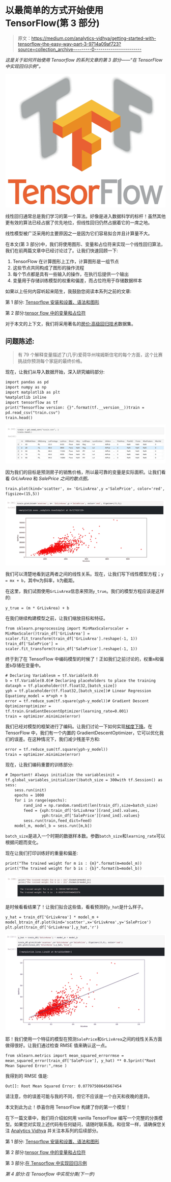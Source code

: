 # 以最简单的方式开始使用 TensorFlow(第 3 部分)

> 原文：<https://medium.com/analytics-vidhya/getting-started-with-tensorflow-the-easy-way-part-3-9714a09af723?source=collection_archive---------0----------------------->

*这是关于如何开始使用 Tensorflow 的系列文章的第 3 部分——“在 TensorFlow 中实现回归示例”。*

![](img/275a07d42a9fa357cfe6262ea543d906.png)

线性回归通常总是我们学习的第一个算法。好像是进入数据科学的标杆！虽然其他更有效的算法已经占据了优先地位，但线性回归仍然占据着它的一席之地。

线性模型被广泛采用的主要原因之一是因为它们容易拟合并且计算量不大。

在本文(第 3 部分)中，我们将使用图形、变量和占位符来实现一个线性回归算法，我们在前两篇文章中已经讨论过了。让我们快速回顾一下:

1.  TensorFlow 在计算图形上工作，计算图形是一组节点
2.  这些节点共同构成了图形的操作流程
3.  每个节点都是具有一些输入的操作，在执行后提供一个输出
4.  变量用于存储训练模型的权重和偏差，而占位符用于存储数据样本

如果以上任何内容听起来陌生，我鼓励您阅读本系列之前的文章:

第 1 部分: [Tensorflow 安装和设置、语法和图形](/analytics-vidhya/series-learning-tensorflow-the-easy-way-dcc5be834d74)

第 2 部分:[tensor flow 中的变量和占位符](/analytics-vidhya/getting-started-with-tensorflow-the-easy-way-part-2-30e83830bd25)

对于本文的上下文，我们将采用著名的[房价:高级回归技术](https://www.kaggle.com/c/house-prices-advanced-regression-techniques)数据集。

## 问题陈述:

> 有 79 个解释变量描述了(几乎)爱荷华州埃姆斯住宅的每个方面，这个比赛挑战你预测每个家庭的最终价格。

现在，让我们从导入数据开始，深入研究编码部分:

```
import pandas as pd
import numpy as np
import matplotlib as plt
%matplotlib inline
import tensorflow as tf
print("Tensorflow version: {}".format(tf.__version__))train = pd.read_csv("train.csv")
train.head()
```

![](img/63063d04466944350064d749fb2b076d.png)

因为我们的目标是预测房子的销售价格，所以最可靠的变量是实际面积。让我们看看 *GrLivArea* 和 *SalePrice 之间的散点图。*

```
train.plot(kind='scatter', x= 'GrLivArea',y ='SalePrice', color='red', figsize=(15,5))
```

![](img/7285552a8444388377fc298372a8625b.png)

我们可以清楚地看到这两者之间的线性关系。现在，让我们写下线性模型方程；`y = mx + b`，其中`m`为斜率，`b`为截距。

在这里，我们试图使用`GrLivArea`信息来预测`y_true`。我们的模型方程应该是这样的:

`y_true = (m * GrLivArea) + b`

在我们继续构建模型之前，让我们缩放目标和特征。

```
from sklearn.preprocessing import MinMaxScalerscaler = MinMaxScaler()train_df['GrLivArea'] = scaler.fit_transform(train_df['GrLivArea'].reshape(-1, 1))
train_df['SalePrice'] = scaler.fit_transform(train_df['SalePrice'].reshape(-1, 1))
```

终于到了在 TensorFlow 中编码模型的时候了！正如我们之前讨论的，权重`m`和偏差`b`存储在变量中。

```
# Declaring Variablesm = tf.Variable(0.0)
b = tf.Variable(0.0)# Declaring placeholders to place the training dataxph = tf.placeholder(tf.float32,[batch_size])
yph = tf.placeholder(tf.float32,[batch_size])# Linear Regression Equationy_model = m*xph + b
error = tf.reduce_sum(tf.square(yph-y_model))# Gradient Descent Optimizeroptimizer = tf.train.GradientDescentOptimizer(learning_rate=0.001)
train = optimizer.minimize(error)
```

我们已经对模型的框架进行了编码。让我们讨论一下如何实现[梯度下降](https://www.analyticsvidhya.com/blog/2017/03/introduction-to-gradient-descent-algorithm-along-its-variants/)。在 TensorFlow 中，我们有一个内置的 GradientDescentOptimizer，它可以优化我们的误差。在这种情况下，我们减少残差平方和:

```
error = tf.reduce_sum(tf.square(yph-y_model))
train = optimizer.minimize(error)
```

现在，让我们编码重要的训练部分:

```
# Important! Always initialize the variablesinit = tf.global_variables_initializer()batch_size = 300with tf.Session() as sess:
    sess.run(init)
    epochs = 1000
    for i in range(epochs):
        rand_ind = np.random.randint(len(train_df),size=batch_size)
        feed = {xph:train_df['GrLivArea'][rand_ind].values, 
                yph:train_df['SalePrice'][rand_ind].values}
        sess.run(train,feed_dict=feed)
    model_m, model_b = sess.run([m,b])
```

`batch_size`是进入一个时期的数据样本数。参数`batch_size`和`learning_rate`可以根据问题而变化。

现在让我们打印训练好的重量和偏差:

```
print("The trained weight for m is : {m}".format(m=model_m))
print("The trained weight for b is : {b}".format(b=model_b))
```

![](img/77d8be5ca36b2412aeef017a1aa0af6e.png)

是时候看看结果了！让我们拟合这些值，看看预测的`y_hat`是什么样子。

```
y_hat = train_df['GrLivArea'] * model_m + model_btrain_df.plot(kind='scatter',x='GrLivArea',y='SalePrice')
plt.plot(train_df['GrLivArea'],y_hat,'r')
```

![](img/b390c50d4bfc68a5e0803ecf9298d30f.png)

耶！我们使用一个特征的模型在预测`SalePrice`和`GrLivArea`之间的线性关系方面做得很好。让我们通过检查 RMSE 值来确认这一点。

```
from sklearn.metrics import mean_squared_errorrmse = mean_squared_error(train_df['SalePrice'], y_hat) ** 0.5print("Root Mean Sqaured Error:",rmse )
```

我得到的 RMSE 值是:

```
Out[]: Root Mean Squared Error: 0.07797508645667454
```

请注意，你的误差可能与我的不同，但它不应该是一个白天和夜晚的差异。

本文到此为止！恭喜你用 TensorFlow 构建了你的第一个模型！

在下一篇文章中，我们将介绍如何用 vanilla TensorFlow 编写一个完整的分类模型。如果您对实现上述代码有任何疑问，请随时联系我。和往常一样，请确保您关注 [Analytics Vidhya](https://medium.com/analytics-vidhya) 并关注本系列的后续部分。

第 1 部分: [Tensorflow 安装和设置、语法和图形](/analytics-vidhya/series-learning-tensorflow-the-easy-way-dcc5be834d74)

第 2 部分:[tensor flow 中的变量和占位符](/analytics-vidhya/getting-started-with-tensorflow-the-easy-way-part-2-30e83830bd25)

第 3 部分:[在 Tensorflow 中实现回归示例](/@shaz13/getting-started-with-tensorflow-the-easy-way-part-3-9714a09af723)

*第 4 部分:在 Tensorflow 中实现分类(下一步)*
